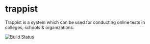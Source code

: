 # trappist
Trappist is a system which can be used for conducting online tests in colleges, schools &amp; organizations.

[![Build Status](https://travis-ci.org/Promact/trappist.svg?branch=development)](https://travis-ci.org/Promact/trappist)